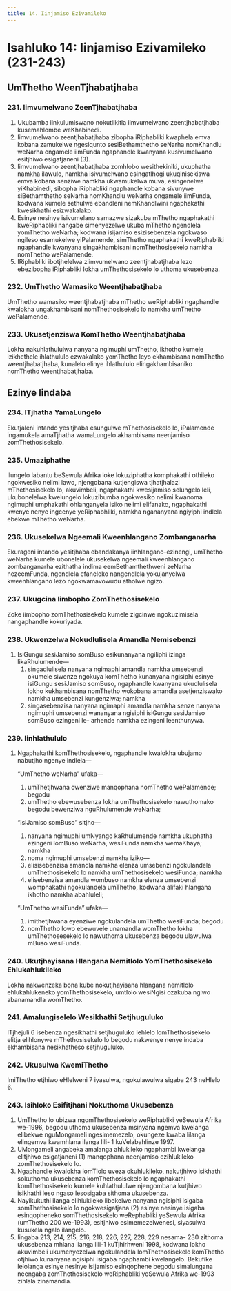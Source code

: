 ```yaml
---
title: 14. Iinjamiso Ezivamileko
---
```


# Isahluko 14: Iinjamiso Ezivamileko (231-243)

## UmThetho WeenTjhabatjhaba

### 231. Iimvumelwano ZeenTjhabatjhaba

1.	Ukubamba iinkulumiswano nokutlikitla iimvumelwano zeentjhabatjhaba kusemahlombe weKhabinedi.
2.	Iimvumelwano zeentjhabatjhaba zibopha iRiphabliki kwaphela emva kobana zamukelwe ngesiqunto sesiBethamthetho seNarha nomKhandlu weNarha ongamele iimFunda ngaphandle kwanyana kusivumelwano esitjhiwo esigatjaneni (3).
3.	Iimvumelwano zeentjhabatjhaba zomhlobo wesithekiniki, ukuphatha namkha ilawulo, namkha isivumelwano esingatlhogi ukuqinisekiswa emva kobana senziwe namkha ukwamukelwa muva, esingenelwe yiKhabinedi, sibopha iRiphabliki ngaphandle kobana sivunywe siBethamthetho seNarha nomKhandlu weNarha ongamele iimFunda, kodwana kumele sethulwe ebandleni nemKhandlwini ngaphakathi kwesikhathi esizwakalako.
4.	Esinye nesinye isivumelano samazwe sizakuba mThetho ngaphakathi kweRiphabliki nangabe simenyezelwe ukuba mThetho ngendlela yomThetho weNarha; kodwana isijamiso esizisebenzela ngokwaso ngileso esamukelwe yiPalamende, simThetho ngaphakathi kweRiphabliki ngaphandle kwanyana singakhambisani nomThethosisekelo namkha nomThetho wePalamende.
5.	IRiphabliki ibotjhelelwa ziimvumelwano zeentjhabatjhaba lezo ebezibopha iRiphabliki lokha umThethosisekelo lo uthoma ukusebenza.

### 232. UmThetho Wamasiko Weentjhabatjhaba

UmThetho wamasiko weentjhabatjhaba mThetho weRiphabliki ngaphandle kwalokha ungakhambisani nomThethosisekelo lo namkha umThetho wePalamende.

### 233. Ukusetjenziswa KomThetho Weentjhabatjhaba

Lokha nakuhlathululwa nanyana ngimuphi umThetho, ikhotho kumele izikhethele ihlathululo ezwakalako yomThetho leyo ekhambisana nomThetho weentjhabatjhaba, kunalelo elinye ihlathululo elingakhambisaniko nomThetho weentjhabatjhaba.

## Ezinye Iindaba

### 234. ITjhatha YamaLungelo

Ekutjaleni intando yesitjhaba esungulwe mThethosisekelo lo, iPalamende ingamukela amaTjhatha wamaLungelo akhambisana neenjamiso zomThethosisekelo.

### 235. Umaziphathe

Ilungelo labantu beSewula Afrika loke lokuziphatha komphakathi othileko ngokwesiko nelimi lawo, njengobana kutjengiswa tjhatjhalazi mThethosisekelo lo, akuvimbeli, ngaphakathi kwesijamiso selungelo leli, ukubonelelwa kwelungelo lokuzibumba ngokwesiko nelimi kwanoma ngimuphi umphakathi ohlanganyela isiko nelimi elifanako, ngaphakathi kwenye nenye ingcenye yeRiphabhliki, namkha ngananyana ngiyiphi indlela ebekwe mThetho weNarha.

### 236. Ukusekelwa Ngeemali Kweenhlangano Zombanganarha

Ekurageni intando yesitjhaba ebandakanya iinhlangano-ezinengi, umThetho weNarha kumele ubonelele ukusekelwa ngeemali kweenhlangano zombanganarha ezithatha indima eemBethamthethweni zeNarha nezeemFunda, ngendlela efaneleko nangendlela yokujanyelwa kweenhlangano lezo ngokwamavowudu atholwe ngizo.

### 237. Ukugcina Iimbopho ZomThethosisekelo

Zoke iimbopho zomThethosisekelo kumele zigcinwe ngokuzimisela nangaphandle kokuriyada.

### 238. Ukwenzelwa Nokudlulisela Amandla Nemisebenzi

1.	IsiGungu sesiJamiso somBuso esikunanyana ngiliphi izinga likaRhulumende—
	1.	singadlulisela nanyana ngimaphi amandla namkha umsebenzi okumele siwenze ngokuya komThetho kunanyana ngisiphi esinye isiGungu sesiJamiso somBuso, ngaphandle kwanyana ukudlulisela lokho kukhambisana nomThetho wokobana amandla asetjenziswako namkha umsebenzi kungenziwa; namkha
	1.	singasebenzisa nanyana ngimaphi amandla namkha senze nanyana ngimuphi umsebenzi wananyana ngisiphi isiGungu sesiJamiso somBuso ezingeni le- arhende namkha ezingeni leenthunywa.

### 239. Iinhlathululo

1.	Ngaphakathi komThethosisekelo, ngaphandle kwalokha ubujamo nabutjho ngenye indlela—

    “UmThetho weNarha” ufaka—

    1.	umThetjhwana owenziwe manqophana nomThetho wePalamende; begodu
    1.	umThetho ebewusebenza lokha umThethosisekelo nawuthomako begodu bewenziwa nguRhulumende weNarha;

    “IsiJamiso somBuso” sitjho—

    1.	nanyana ngimuphi umNyango kaRhulumende namkha ukuphatha ezingeni lomBuso weNarha, wesiFunda namkha wemaKhaya; namkha
    1.	noma ngimuphi umsebenzi namkha iziko—
	   1.	elisisebenzisa amandla namkha elenza umsebenzi ngokulandela umThethosisekelo lo namkha umThethosisekelo wesiFunda; namkha
	   1.	elisebenzisa amandla wombuso namkha elenza umsebenzi womphakathi ngokulandela umThetho, kodwana alifaki hlangana ikhotho namkha abahluleli;

    “UmThetho wesiFunda” ufaka—

    1.	imithetjhwana eyenziwe ngokulandela umThetho wesiFunda; begodu
    1.	nomThetho lowo ebewuvele unamandla womThetho lokha umThethosesekelo lo nawuthoma ukusebenza begodu ulawulwa mBuso wesiFunda.

### 240. Ukutjhayisana Hlangana Nemitlolo YomThethosisekelo Ehlukahlukileko

Lokha nakwenzeka bona kube nokutjhayisana hlangana nemitlolo ehlukahlukeneko yomThethosisekelo, umtlolo wesiNgisi ozakuba ngiwo abanamandla womThetho.

### 241. Amalungiselelo Wesikhathi Setjhuguluko

ITjhejuli 6 isebenza ngesikhathi setjhuguluko lehlelo lomThethosisekelo elitja elihlonywe mThethosisekelo lo begodu nakwenye nenye indaba ekhambisana nesikhatheso setjhuguluko.

### 242. Ukusulwa KwemiThetho

ImiThetho etjhiwo eHlelweni 7 iyasulwa, ngokulawulwa sigaba 243     neHlelo 6.

### 243. Isihloko Esifitjhani Nokuthoma Ukusebenza

1.	UmThetho lo ubizwa ngomThethosisekelo weRiphabliki yeSewula Afrika we-1996, begodu uthoma ukusebenza msinyana ngemva kwelanga elibekwe nguMongameli ngesimemezelo, okungeze kwaba lilanga elingemva kwamhlana ilanga lili- 1 kuVelabahlinze 1997.
1.	UMongameli angabeka amalanga ahlukileko ngaphambi kwelanga elitjhiwo esigatjaneni (1) manqophana neenjamiso ezihlukileko zomThethosisekelo lo.
1.	Ngaphandle kwalokha lomTlolo uveza okuhlukileko, nakutjhiwo isikhathi sokuthoma ukusebenza komThethosisekelo lo ngaphakathi komThethosisekelo kumele kuhlathululwe njengombana kutjhiwo isikhathi leso ngaso lesosigaba sithoma ukusebenza.
1.	Nayikukuthi ilanga elihlukileko libekelwe nanyana ngisiphi isigaba somThethosisekelo lo ngokwesigatjana (2) esinye nesinye isigaba esinqopheneko somThethosisekelo weRephabliki yeSewula Afrika     (umThetho 200 we-1993), esitjhiwo esimemezelwenesi, siyasulwa kusukela ngalo ilangelo.
1.	Iingaba 213, 214, 215, 216, 218, 226, 227, 228, 229 nesama- 230  zithoma ukusebenza mhlana ilanga lili-1 kuTjhirhweni 1998, kodwana lokho akuvimbeli ukumenyezelwa ngokulandela lomThethosisekelo komThetho otjhiwo kunanyana ngisiphi isigaba ngaphambi kwelangelo. Bekufike lelolanga esinye nesinye isijamiso esinqophene begodu simalungana neengaba zomThethosisekelo weRiphabliki yeSewula Afrika we-1993 zihlala zinamandla.